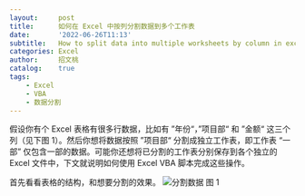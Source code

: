 ```yaml
---
layout:     post
title:      如何在 Excel 中按列分割数据到多个工作表
date:       '2022-06-26T11:13'
subtitle:   How to split data into multiple worksheets by column in excel
categories: Excel
author:     招文桃
catalog:    true
tags:
    - Excel
    - VBA
    - 数据分割
---
```


假设你有个 Excel 表格有很多行数据，比如有 ”年份“，”项目部“ 和 ”金额“ 这三个列（见下图 1）。然后你想将数据按照 ”项目部“ 分割成独立工作表，即工作表 “一部” 仅包含一部的数据。可能你还想将已分割的工作表分别保存到各个独立的 Excel 文件中，下文就说明如何使用 Excel VBA 脚本完成这些操作。

首先看看表格的结构，和想要分割的效果。
![分割数据](/img/excel-split-date.png) 图 1


